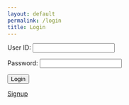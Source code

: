 ```yaml
---
layout: default
permalink: /login
title: Login
---
```

<!DOCTYPE html>
<html lang="en">
<head>
    <meta charset="UTF-8">
    <meta name="viewport" content="width=device-width, initial-scale=1.0">
    <title>{{ page.title }}</title>
</head>
<body>
<form action="javascript:login_user()">
    <p><label>
        User ID:
        <input type="text" name="uid" id="uid" required>
    </label></p>
    <p><label>
        Password:
        <input type="password" name="password" id="password" required>
    </label></p>
    <p>
        <button>Login</button>
    </p>
</form><script type="module">
    import { uri, options } from '{{ site.baseurl }}/assets/js/api/config.js';function login_user(){
         const url = uri + '/api/users/authenticate';const body = {
            uid: document.getElementById("uid").value,
            password: document.getElementById("password").value,
        };  const authOptions = {
            ...options,
            method: 'POST',
            cache: 'no-cache',
            body: JSON.stringify(body)};
        fetch(url, authOptions)  .then(response => {
            if (!response.ok) {
                const errorMsg = 'Login error: ' + response.status;
                console.log(errorMsg);
                return;
            }
            window.location.href = "{{ site.baseurl }}/";  })
        .catch(err => {
            console.error(err);
        }); }
    window.login_user = login_user;
</script>

<a href="{{ site.baseurl }}/signup">Signup</a>

</body>
</html>
